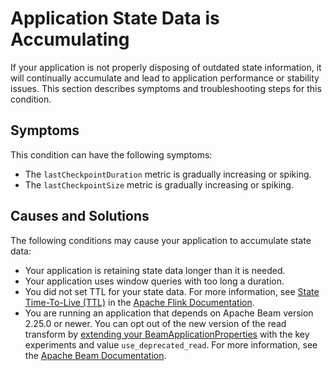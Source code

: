 # Application State Data is Accumulating<a name="troubleshooting-rt-stateleaks"></a>

If your application is not properly disposing of outdated state information, it will continually accumulate and lead to application performance or stability issues\. This section describes symptoms and troubleshooting steps for this condition\.

## Symptoms<a name="troubleshooting-rt-stateleaks-symptoms"></a>

This condition can have the following symptoms:
+ The `lastCheckpointDuration` metric is gradually increasing or spiking\.
+ The `lastCheckpointSize` metric is gradually increasing or spiking\.

## Causes and Solutions<a name="troubleshooting-rt-stateleaks-causes"></a>

The following conditions may cause your application to accumulate state data: 
+ Your application is retaining state data longer than it is needed\.
+ Your application uses window queries with too long a duration\.
+ You did not set TTL for your state data\. For more information, see [ State Time\-To\-Live \(TTL\)](https://ci.apache.org/projects/flink/flink-docs-release-1.11/dev/stream/state/state.html#state-time-to-live-ttl) in the [Apache Flink Documentation](https://ci.apache.org/projects/flink/flink-docs-release-1.11/)\.
+ You are running an application that depends on Apache Beam version 2\.25\.0 or newer\. You can opt out of the new version of the read transform by [extending your BeamApplicationProperties](https://docs.aws.amazon.com/kinesisanalytics/latest/java/examples-beam.html#examples-beam-configure) with the key experiments and value `use_deprecated_read`\. For more information, see the [Apache Beam Documentation](https://beam.apache.org/blog/beam-2.25.0/#highlights)\.